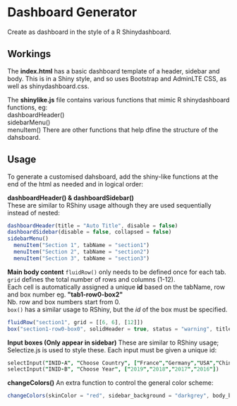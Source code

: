 # Dashboard Generator
Create as dashboard in the style of a R Shinydashboard.

## Workings
The **index.html** has a basic dashboard template of a header, sidebar and body.
This is in a Shiny style, and so uses Bootstrap and AdminLTE CSS, as well as shinydashboard.css.

The **shinylike.js** file contains various functions that mimic R shinydashboard functions, eg:  
dashboardHeader()  
sidebarMenu()  
menuItem() 
There are other functions that help dfine the structure of the dahsboard. 

## Usage
To generate a customised dahsboard, add the shiny-like functions at the end of the html as needed and in logical order:   

**dashboardHeader() & dashboardSidebar()**  
These are similar to RShiny usage although they are used sequentially instead of nested:
```js
dashboardHeader(title = "Auto Title", disable = false)
dashboardSidebar(disable = false, collapsed = false)
sidebarMenu()
  menuItem("Section 1", tabName = "section1")
  menuItem("Section 2", tabName = "section2")
  menuItem("Section 3", tabName = "section3")
```

**Main body content** 
```fluidRow()``` only needs to be defined once for each tab. ```grid``` defines the total number of rows and columns (1-12).  
Each cell is automatically assigned a unique **id** based on the tabName, row and box number eg. **"tab1-row0-box2"**  
Nb. row and box numbers start from 0.  
```box()``` has a similar usage to RShiny, but the *id* of the box must be specified.
```js
fluidRow("section1", grid = [[6, 6], [12]])
box("section1-row0-box0", solidHeader = true, status = "warning", title = "fddgfgf", height = "200px")
```

**Input boxes (Only appear in sidebar)** 
These are similar to RShiny usage; Selectize.js is used to style these. Each input must be given a unique id:
```j
selectInput("INID-A", "Choose Country", ["France","Germany","USA","China","Japan"])
selectInput("INID-B", "Choose Year", ["2019","2018","2017","2016"])
```

**changeColors()** 
An extra function to control the general color scheme: 
```js
changeColors(skinColor = "red", sidebar_background = "darkgrey", body_background = "white")
```

